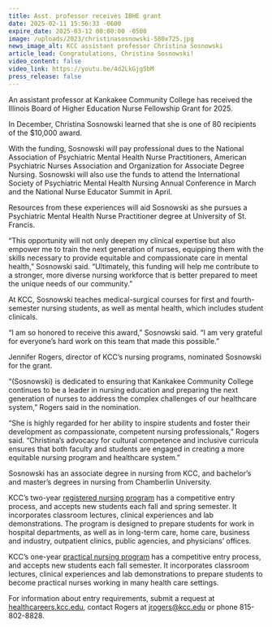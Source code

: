 ```yaml
---
title: Asst. professor receives IBHE grant
date: 2025-02-11 15:56:33 -0600
expire_date: 2025-03-12 00:00:00 -0500
image: /uploads/2023/christinasosnowski-580x725.jpg
news_image_alt: KCC assistant professor Christina Sosnowski
article_lead: Congratulations, Christina Sosnowski!
video_content: false
video_link: https://youtu.be/4d2LkGjg5bM
press_release: false
---
```

An assistant professor at Kankakee Community College has received the Illinois Board of Higher Education Nurse Fellowship Grant for 2025.

In December, Christina Sosnowski learned that she is one of 80 recipients of the $10,000 award.

With the funding, Sosnowski will pay professional dues to the National Association of Psychiatric Mental Health Nurse Practitioners, American Psychiatric Nurses Association and Organization for Associate Degree Nursing. Sosnowski will also use the funds to attend the International Society of Psychiatric Mental Health Nursing Annual Conference in March and the National Nurse Educator Summit in April.

Resources from these experiences will aid Sosnowski as she pursues a Psychiatric Mental Health Nurse Practitioner degree at University of St. Francis.

“This opportunity will not only deepen my clinical expertise but also empower me to train the next generation of nurses, equipping them with the skills necessary to provide equitable and compassionate care in mental health,” Sosnowski said. “Ultimately, this funding will help me contribute to a stronger, more diverse nursing workforce that is better prepared to meet the unique needs of our community.”

At KCC, Sosnowski teaches medical-surgical courses for first and fourth-semester nursing students, as well as mental health, which includes student clinicals.

“I am so honored to receive this award,” Sosnowski said. “I am very grateful for everyone’s hard work on this team that made this possible.”

Jennifer Rogers, director of KCC’s nursing programs, nominated Sosnowski for the grant.

“(Sosnowski) is dedicated to ensuring that Kankakee Community College continues to be a leader in nursing education and preparing the next generation of nurses to address the complex challenges of our healthcare system,” Rogers said in the nomination.

“She is highly regarded for her ability to inspire students and foster their development as compassionate, competent nursing professionals,” Rogers said. “Christina’s advocacy for cultural competence and inclusive curricula ensures that both faculty and students are engaged in creating a more equitable nursing program and healthcare system.”

Sosnowski has an associate degree in nursing from KCC, and bachelor’s and master’s degrees in nursing from Chamberlin University.

KCC’s two-year [registered nursing program](https://kcc.smartcatalogiq.com/en/current/academic-catalog/programs/nursing-options/) has a competitive entry process, and accepts new students each fall and spring semester. It incorporates classroom lectures, clinical experiences and lab demonstrations. The program is designed to prepare students for work in hospital departments, as well as in long-term care, home care, business and industry, outpatient clinics, public agencies, and physicians’ offices.

KCC’s one-year [practical nursing program](https://kcc.smartcatalogiq.com/en/current/academic-catalog/programs/nursing-options/) has a competitive entry process, and accepts new students each fall semester. It incorporates classroom lectures, clinical experiences and lab demonstrations to prepare students to become practical nurses working in many health care settings.

For information about entry requirements, submit a request at [healthcareers.kcc.edu](http://healthcareers.kcc.edu), contact Rogers at [jrogers@kcc.edu](mailto:jrogers@kcc.edu) or phone 815-802-8828.